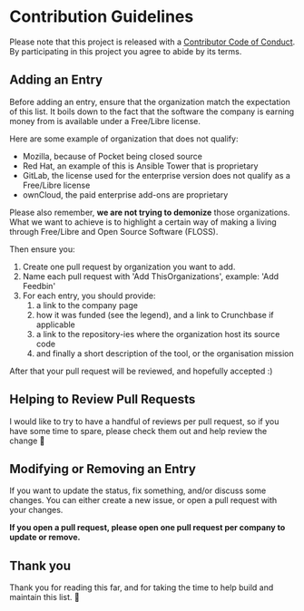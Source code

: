 # Contribution Guidelines

Please note that this project is released with a [Contributor Code of
Conduct](code-of-conduct.md). By participating in this project you agree to
abide by its terms.

## Adding an Entry

Before adding an entry, ensure that the organization match the expectation of
this list. It boils down to the fact that the software the company is earning
money from is available under a Free/Libre license.

Here are some example of organization that does not qualify:

- Mozilla, because of Pocket being closed source
- Red Hat, an example of this is Ansible Tower that is proprietary
- GitLab, the license used for the enterprise version does not qualify as a
  Free/Libre license
- ownCloud, the paid enterprise add-ons are proprietary

Please also remember, **we are not trying to demonize** those organizations.
What we want to achieve is to highlight a certain way of making a living
through Free/Libre and Open Source Software (FLOSS).

Then ensure you:

1. Create one pull request by organization you want to add.
2. Name each pull request with 'Add ThisOrganizations', example: 'Add Feedbin'
3. For each entry, you should provide:
   1. a link to the company page
   2. how it was funded (see the legend), and a link to Crunchbase if applicable
   3. a link to the repository-ies where the organization host its source code
   4. and finally a short description of the tool, or the organisation mission

After that your pull request will be reviewed, and hopefully accepted :)

## Helping to Review Pull Requests

I would like to try to have a handful of reviews per pull request, so if you
have some time to spare, please check them out and help review the change
:pray:

## Modifying or Removing an Entry

If you want to update the status, fix something, and/or discuss some changes.
You can either create a new issue, or open a pull request with your changes.

**If you open a pull request, please open one pull request per company to
update or remove.**

## Thank you

Thank you for reading this far, and for taking the time to help build and
maintain this list. :pray:

